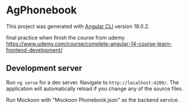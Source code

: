 # AgPhonebook

This project was generated with [Angular CLI](https://github.com/angular/angular-cli) version 18.0.2.

final practice when finish the course from udemy
https://www.udemy.com/course/complete-angular-14-course-learn-frontend-development/


## Development server

Run `ng serve` for a dev server. Navigate to `http://localhost:4200/`. The application will automatically reload if you change any of the source files.

Run Mockoon with "Mockoon Phonebook.json" as the backend service.
